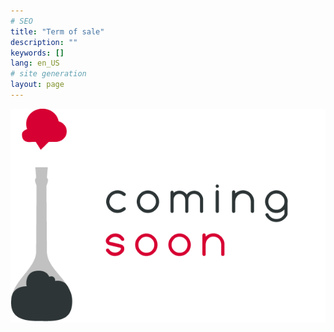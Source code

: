 ```yaml
---
# SEO
title: "Term of sale"
description: ""
keywords: []
lang: en_US
# site generation
layout: page
---
```


![](/media/coming-soon.png)
